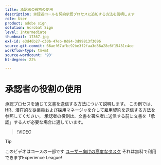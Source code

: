 ```yaml
---
title: 承認者の役割の使用
description: 承認者ロールを契約承認プロセスに追加する方法を説明します
role: User
product: adobe sign
solution: Acrobat Sign
level: Intermediate
thumbnail: 17367.jpg
exl-id: e3d46b27-c30b-47eb-8d84-3d99813f3096
source-git-commit: 66aef67afbc92be3f2faa3d36a28e6f15431c4ce
workflow-type: tm+mt
source-wordcount: '93'
ht-degree: 22%

---
```


# 承認者の役割の使用

承認プロセスを通じて文書を送信する方法について説明します。 この例では、HR、潜在的な従業員および採用マネージャを介して雇用契約を送信する方法を参照してください。 承認者の役割は、文書を署名者に送信する前に文書を「承認」する人が必要な場合に適しています。

>[!VIDEO](https://video.tv.adobe.com/v/343854?hidetitle=true)

>[!TIP]
>
>このビデオはコースの一部です [ユーザー向けの高度なタスク](https://experienceleague.adobe.com/?recommended=Sign-U-1-2020.3) それは無料で利用できますExperience League!


